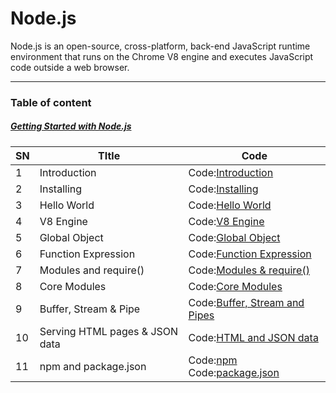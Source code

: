 # Node.js

Node.js is an open-source, cross-platform, back-end JavaScript runtime environment that runs on the Chrome V8 engine and executes JavaScript code outside a web browser.

---

### Table of content

##### [Getting Started with Node.js](basics) 

| SN | TItle    |      Code      |
|---|----------|----------------|
| 1 | Introduction | Code:[Introduction](basics/01_introduction.md)|
| 2 | Installing | Code:[Installing](basics/02_installing.md) |
| 3 | Hello World | Code:[Hello World](basics/03_helloWorld.md) |
| 4 | V8 Engine | Code:[V8 Engine](basics/04_v8Engine.md) |
| 5 | Global Object | Code:[Global Object](basics/05_globalObject.md) |
| 6 | Function Expression | Code:[Function Expression](basics/06_functionExpression.md) |
| 7 | Modules and require() | Code:[Modules & require()](basics/07_modulesAndRequire.md) |
| 8 | Core Modules | Code:[Core Modules](basics/08_coreModule.md) |
| 9 | Buffer, Stream & Pipe | Code:[Buffer, Stream and Pipes](basics/09_terminology.md) |
| 10 | Serving HTML pages & JSON data | Code:[HTML and JSON data](basics/10_servingHTMLandJSON.md) |
| 11 | npm and package.json | Code:[npm](basics/11_npm.md)<br>Code:[package.json](basics/12_packageJson.md)  |

